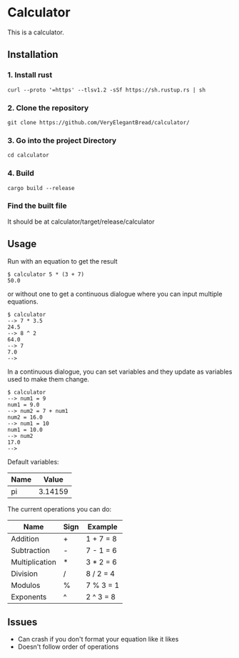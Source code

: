 # Calculator
This is a calculator.
## Installation
### 1. Install rust
`curl --proto '=https' --tlsv1.2 -sSf https://sh.rustup.rs | sh`
### 2. Clone the repository
`git clone https://github.com/VeryElegantBread/calculator/`
### 3. Go into the project Directory
`cd calculator`
### 4. Build
`cargo build --release`
### Find the built file
It should be at calculator/target/release/calculator
## Usage
Run with an equation to get the result
```
$ calculator 5 * (3 + 7)
50.0
```
or without one to get a continuous dialogue where you can input multiple equations.
```
$ calculator
--> 7 * 3.5
24.5
--> 8 ^ 2
64.0
--> 7
7.0
-->
```
In a continuous dialogue, you can set variables and they update as variables used to make them change.
```
$ calculator
--> num1 = 9
num1 = 9.0
--> num2 = 7 + num1
num2 = 16.0
--> num1 = 10
num1 = 10.0
--> num2
17.0
-->
```
Default variables:

| Name           | Value   |
| -------------- | ------- |
| pi             | 3.14159 |

The current operations you can do:

| Name           | Sign | Example   |
| -------------- | ---- | --------- |
| Addition       | +    | 1 + 7 = 8 |
| Subtraction    | -    | 7 - 1 = 6 |
| Multiplication | *    | 3 * 2 = 6 |
| Division       | /    | 8 / 2 = 4 |
| Modulos        | %    | 7 % 3 = 1 |
| Exponents      | ^    | 2 ^ 3 = 8 |
## Issues
- Can crash if you don't format your equation like it likes
- Doesn't follow order of operations
